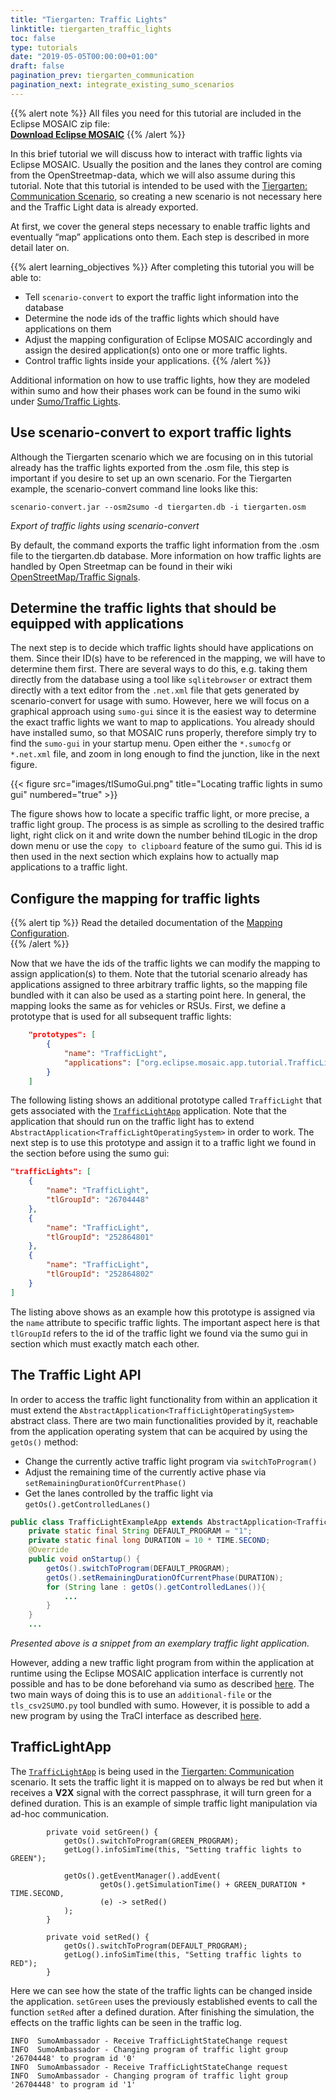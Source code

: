```yaml
---
title: "Tiergarten: Traffic Lights"
linktitle: tiergarten_traffic_lights
toc: false
type: tutorials
date: "2019-05-05T00:00:00+01:00"
draft: false
pagination_prev: tiergarten_communication
pagination_next: integrate_existing_sumo_scenarios
---
```


{{% alert note %}}
All files you need for this tutorial are included in the Eclipse MOSAIC zip file:  
**[Download Eclipse MOSAIC](/download)**
{{% /alert %}}

In this brief tutorial we will discuss how to interact with traffic lights via Eclipse MOSAIC. Usually the position and 
the lanes they control are coming from the OpenStreetmap-data, which we will also assume during this tutorial. Note that
this tutorial is intended to be used with the [Tiergarten: Communication Scenario](/tutorials/tiergarten_communication),
so creating a new scenario is not necessary here and the Traffic Light data is already exported.

At first, we cover the general steps necessary to enable traffic lights and eventually “map” applications onto them. Each
step is described in more detail later on.

{{% alert learning_objectives %}}
After completing this tutorial you will be able to:
* Tell `scenario-convert` to export the traffic light information into the database
* Determine the node ids of the traffic lights which should have applications on them
* Adjust the mapping configuration of Eclipse MOSAIC accordingly and assign the desired application(s) onto one or more
traffic lights.
* Control traffic lights inside your applications.
{{% /alert %}}

Additional information on how to use traffic lights, how they are modeled within sumo and how their phases work can be
found in the sumo wiki under [Sumo/Traffic Lights](https://sumo.dlr.de/docs/Simulation/Traffic_Lights.html).

## Use scenario-convert to export traffic lights

Although the Tiergarten scenario which we are focusing on in this tutorial already has the traffic lights exported from 
the .osm file, this step is important if you desire to set up an own scenario.
For the Tiergarten example, the scenario-convert command line looks like this:

```windows
scenario-convert.jar --osm2sumo -d tiergarten.db -i tiergarten.osm
```
_Export of traffic lights using scenario-convert_

By default, the command exports the traffic light information from the .osm file to the tiergarten.db database.
More information on how traffic lights are handled by Open Streetmap can be found in their wiki
[OpenStreetMap/Traffic Signals](https://wiki.openstreetmap.org/wiki/Tag:highway%3Dtraffic_signals).

## Determine the traffic lights that should be equipped with applications

The next step is to decide which traffic lights should have applications on them. Since their ID(s) have to be referenced
in the mapping, we will have to determine them first. There are several ways to do this, e.g. taking them directly from 
the database using a tool like `sqlitebrowser` or extract them directly with a text editor from the `.net.xml` file that 
gets generated by scenario-convert for usage with sumo. However, here we will focus on a graphical approach using
`sumo-gui` since it is the easiest way to determine the exact traffic lights we want to map to applications.
You already should have installed sumo, so that MOSAIC runs properly, therefore simply try to find the `sumo-gui` in your startup menu. Open either the `*.sumocfg` or `*.net.xml` file, and zoom in long enough to find the junction, like in the next figure.

{{< figure src="images/tlSumoGui.png" title="Locating traffic lights in sumo gui" numbered="true" >}}

The figure shows how to locate a specific traffic light, or more precise, a traffic light group. The process is as 
simple as scrolling to the desired traffic light, right click on it and write down the number behind tlLogic in the drop 
down menu or use the `copy to clipboard` feature of the sumo gui. This id is then used in the next section which explains 
how to actually map applications to a traffic light.

## Configure the mapping for traffic lights

{{% alert tip %}}
Read the detailed documentation of the [Mapping Configuration](/docs/mosaic_configuration/mapping_ambassador_config).  
{{% /alert %}}

Now that we have the ids of the traffic lights we can modify the mapping to assign application(s) to them. Note that the 
tutorial scenario already has applications assigned to three arbitrary traffic lights, so the mapping file bundled with it 
can also be used as a starting point here. In general, the mapping looks the same as for vehicles or RSUs. First, we 
define a prototype that is used for all subsequent traffic lights:

```json
    "prototypes": [
        {
            "name": "TrafficLight",
            "applications": ["org.eclipse.mosaic.app.tutorial.TrafficLightApp" ]
        }
    ]
```

The following listing shows an additional prototype called `TrafficLight` that gets associated
with the [`TrafficLightApp`](https://github.com/eclipse-mosaic/mosaic/blob/main/app/tutorials/traffic-light-communication/src/main/java/org/eclipse/mosaic/app/tutorial/TrafficLightApp.java) application. Note that the application that should run on the traffic light has to extend
`AbstractApplication<TrafficLightOperatingSystem>` in order to work. The next step is to use this prototype and assign
it to a traffic light we found in the section before using the sumo gui:

```json
"trafficLights": [
    {
        "name": "TrafficLight",
        "tlGroupId": "26704448"
    },
    {
        "name": "TrafficLight",
        "tlGroupId": "252864801"
    },
    {
        "name": "TrafficLight",
        "tlGroupId": "252864802"
    }
]
```

The listing above shows as an example how this prototype is assigned via the `name` attribute to specific traffic lights.
The important aspect here is that `tlGroupId` refers to the id of the traffic light we found via the sumo gui in section
which must exactly match each other.

## The Traffic Light API

In order to access the traffic light functionality from within an application it must extend the
`AbstractApplication<TrafficLightOperatingSystem>` abstract class. There are two main functionalities provided by it,
reachable from the application operating system that can be acquired by using the `getOs()` method:

* Change the currently active traffic light program via `switchToProgram()`
* Adjust the remaining time of the currently active phase via `setRemainingDurationOfCurrentPhase()`
* Get the lanes controlled by the traffic light via `getOs().getControlledLanes()`

```java
public class TrafficLightExampleApp extends AbstractApplication<TrafficLightOperatingSystem> {
    private static final String DEFAULT_PROGRAM = "1";
    private static final long DURATION = 10 * TIME.SECOND;
    @Override
    public void onStartup() {
        getOs().switchToProgram(DEFAULT_PROGRAM);
        getOs().setRemainingDurationOfCurrentPhase(DURATION);
        for (String lane : getOs().getControlledLanes()){
            ...
        }
    }
    ...
```
*Presented above is a snippet from an exemplary traffic light application.*

However, adding a new traffic light program from within the application at runtime using the Eclipse MOSAIC application 
interface is currently not possible and has to be done beforehand via sumo as described
[here](http://sumo.dlr.de/wiki/Simulation/Traffic_Lights). The two main ways of doing this is to use an `additional-file`
or the `tls_csv2SUMO.py` tool bundled with sumo. However, it is possible to add a new program by using the TraCI
interface as described [here](http://sumo.dlr.de/wiki/TraCI/Change_Traffic_Lights_State).

## TrafficLightApp

The [`TrafficLightApp`](https://github.com/eclipse-mosaic/mosaic/blob/main/app/tutorials/traffic-light-communication/src/main/java/org/eclipse/mosaic/app/tutorial/TrafficLightApp.java) is being used in the [Tiergarten: Communication](/tutorials/tiergarten_communication) scenario. It sets the traffic light it is mapped on to always be red but when it receives a **V2X** signal with the correct passphrase, it will turn green for a defined duration.
This is an example of simple traffic light manipulation via ad-hoc communication. 

```
        private void setGreen() {
            getOs().switchToProgram(GREEN_PROGRAM);
            getLog().infoSimTime(this, "Setting traffic lights to GREEN");
    
            getOs().getEventManager().addEvent(
                    getOs().getSimulationTime() + GREEN_DURATION * TIME.SECOND,
                    (e) -> setRed()
            );
        }
    
        private void setRed() {
            getOs().switchToProgram(DEFAULT_PROGRAM);
            getLog().infoSimTime(this, "Setting traffic lights to RED");
        }
```

Here we can see how the state of the traffic lights can be changed inside the application. `setGreen` uses the previously established events to call the function `setRed` after a defined duration.
After finishing the simulation, the effects on the traffic lights can be seen in the traffic log. 

```
INFO  SumoAmbassador - Receive TrafficLightStateChange request
INFO  SumoAmbassador - Changing program of traffic light group '26704448' to program id '0'
INFO  SumoAmbassador - Receive TrafficLightStateChange request
INFO  SumoAmbassador - Changing program of traffic light group '26704448' to program id '1'
```